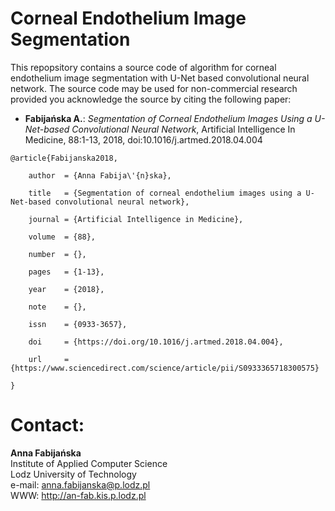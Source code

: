 # Corneal Endothelium Image Segmentation

<p>This repopsitory contains a source code of algorithm for corneal endothelium image segmentation with U-Net based convolutional neural network. The source code may be used for non-commercial research provided you acknowledge the source by citing the following paper:</p>

<ul>
<li> <b>Fabijańska A.</b>: <i>Segmentation of Corneal Endothelium Images Using a U-Net-based Convolutional Neural Network</i>, Artificial Intelligence In Medicine, 88:1-13, 2018, doi:10.1016/j.artmed.2018.04.004
</ul>

<pre><code>@article{Fabijanska2018,<br>
	author 	= {Anna Fabija\'{n}ska}, <br>
	title 	= {Segmentation of corneal endothelium images using a U-Net-based convolutional neural network},<br>
	journal = {Artificial Intelligence in Medicine},<br>
	volume 	= {88},<br>
	number 	= {},<br>
	pages 	= {1-13},<br>
	year 	= {2018},<br>
	note 	= {},</br>
	issn 	= {0933-3657},<br>
	doi 	= {https://doi.org/10.1016/j.artmed.2018.04.004}, <br>
	url 	= {https://www.sciencedirect.com/science/article/pii/S0933365718300575}<br>
}</code></pre>

# Contact:

<b>Anna Fabijańska</b> <br>
Institute of Applied Computer Science <br>
Lodz University of Technology <br>
e-mail: anna.fabijanska@p.lodz.pl <br>
WWW: http://an-fab.kis.p.lodz.pl
